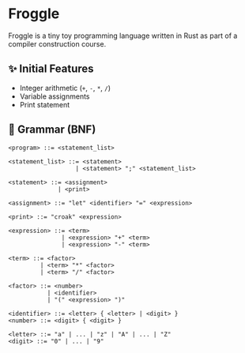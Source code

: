 # Froggle

Froggle is a tiny toy programming language written in Rust as part of a compiler construction course.

## ✨ Initial Features

- Integer arithmetic (`+`, `-`, `*`, `/`)
- Variable assignments
- Print statement

## 🔣 Grammar (BNF)

```bnf
<program> ::= <statement_list>

<statement_list> ::= <statement>
                   | <statement> ";" <statement_list>

<statement> ::= <assignment>
              | <print>

<assignment> ::= "let" <identifier> "=" <expression>

<print> ::= "croak" <expression>

<expression> ::= <term>
               | <expression> "+" <term>
               | <expression> "-" <term>

<term> ::= <factor>
         | <term> "*" <factor>
         | <term> "/" <factor>

<factor> ::= <number>
           | <identifier>
           | "(" <expression> ")"

<identifier> ::= <letter> { <letter> | <digit> }
<number> ::= <digit> { <digit> }

<letter> ::= "a" | ... | "z" | "A" | ... | "Z"
<digit> ::= "0" | ... | "9"
```